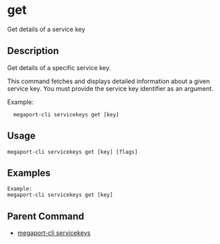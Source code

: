 # get

Get details of a service key

## Description

Get details of a specific service key.

This command fetches and displays detailed information about a given service key.
You must provide the service key identifier as an argument.

Example:
```
  megaport-cli servicekeys get [key]
```



## Usage

```
megaport-cli servicekeys get [key] [flags]
```

## Examples

```
Example:
megaport-cli servicekeys get [key]
```

## Parent Command

* [megaport-cli servicekeys](megaport-cli_servicekeys.md)







